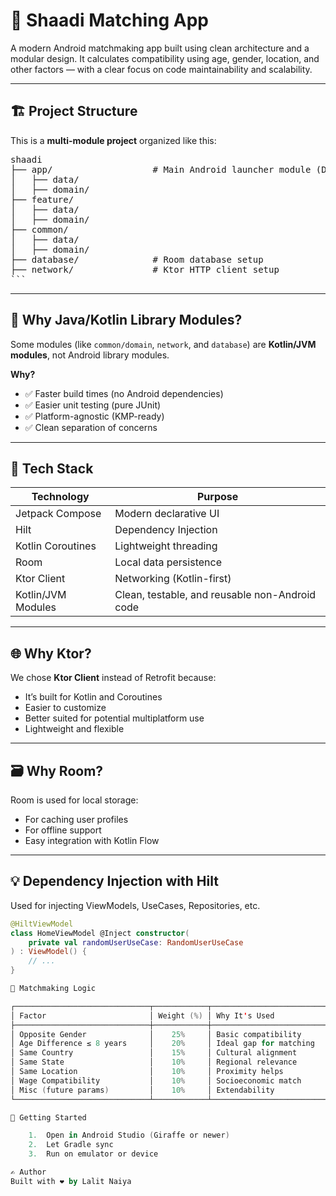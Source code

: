 # 📱 Shaadi Matching App

A modern Android matchmaking app built using clean architecture and a modular design. It calculates compatibility using age, gender, location, and other factors — with a clear focus on code maintainability and scalability.

---

## 🏗️ Project Structure

This is a **multi-module project** organized like this:

<pre>
shaadi
├── app/                   # Main Android launcher module (DI setup, navigation)
│   ├── data/
│   ├── domain/
├── feature/
│   ├── data/
│   ├── domain/
├── common/
│   ├── data/
│   ├── domain/
├── database/              # Room database setup
├── network/               # Ktor HTTP client setup
```
</pre>

---

## 🔧 Why Java/Kotlin Library Modules?

Some modules (like `common/domain`, `network`, and `database`) are **Kotlin/JVM modules**, not Android library modules.

**Why?**

- ✅ Faster build times (no Android dependencies)
- ✅ Easier unit testing (pure JUnit)
- ✅ Platform-agnostic (KMP-ready)
- ✅ Clean separation of concerns

---

## 🧩 Tech Stack

| Technology           | Purpose                                        |
|----------------------|------------------------------------------------|
| Jetpack Compose      | Modern declarative UI                          |
| Hilt                 | Dependency Injection                           |
| Kotlin Coroutines    | Lightweight threading                          |
| Room                 | Local data persistence                         |
| Ktor Client          | Networking (Kotlin-first)                      |
| Kotlin/JVM Modules   | Clean, testable, and reusable non-Android code |

---

## 🌐 Why Ktor?

We chose **Ktor Client** instead of Retrofit because:

- It’s built for Kotlin and Coroutines
- Easier to customize
- Better suited for potential multiplatform use
- Lightweight and flexible

---

## 🗃 Why Room?

Room is used for local storage:

- For caching user profiles
- For offline support
- Easy integration with Kotlin Flow

---

## 💡 Dependency Injection with Hilt

Used for injecting ViewModels, UseCases, Repositories, etc.

```kotlin
@HiltViewModel
class HomeViewModel @Inject constructor(
    private val randomUserUseCase: RandomUserUseCase
) : ViewModel() {
    // ...
}

🧮 Matchmaking Logic

┌──────────────────────────────┬────────────┬────────────────────────────────────┐
│ Factor                       │ Weight (%) │ Why It's Used                      │
├──────────────────────────────┼────────────┼────────────────────────────────────┤
│ Opposite Gender              │    25%     │ Basic compatibility                │
│ Age Difference ≤ 8 years     │    20%     │ Ideal gap for matching             │
│ Same Country                 │    15%     │ Cultural alignment                 │
│ Same State                   │    10%     │ Regional relevance                 │
│ Same Location                │    10%     │ Proximity helps                    │
│ Wage Compatibility           │    10%     │ Socioeconomic match                │
│ Misc (future params)         │    10%     │ Extendability                      │
└──────────────────────────────┴────────────┴────────────────────────────────────┘

🚀 Getting Started

	1.	Open in Android Studio (Giraffe or newer)
	2.	Let Gradle sync
	3.	Run on emulator or device

✍️ Author
Built with ❤️ by Lalit Naiya
